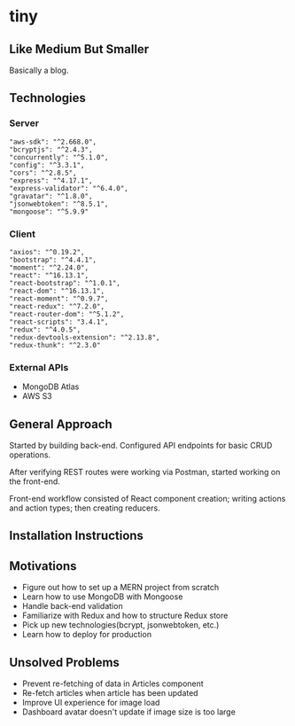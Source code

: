 # tiny

## Like Medium But Smaller
Basically a blog.

## Technologies 
### Server
    "aws-sdk": "^2.668.0",
    "bcryptjs": "^2.4.3",
    "concurrently": "^5.1.0",
    "config": "^3.3.1",
    "cors": "^2.8.5",
    "express": "^4.17.1",
    "express-validator": "^6.4.0",
    "gravatar": "^1.8.0",
    "jsonwebtoken": "^8.5.1",
    "mongoose": "^5.9.9"
### Client
    "axios": "^0.19.2",
    "bootstrap": "^4.4.1",
    "moment": "^2.24.0",
    "react": "^16.13.1",
    "react-bootstrap": "^1.0.1",
    "react-dom": "^16.13.1",
    "react-moment": "^0.9.7",
    "react-redux": "^7.2.0",
    "react-router-dom": "^5.1.2",
    "react-scripts": "3.4.1",
    "redux": "^4.0.5",
    "redux-devtools-extension": "^2.13.8",
    "redux-thunk": "^2.3.0"
### External APIs
- MongoDB Atlas
- AWS S3

## General Approach
Started by building back-end. Configured API endpoints for basic CRUD operations.

After verifying REST routes were working via Postman, started working on the front-end.

Front-end workflow consisted of React component creation; writing actions and action types; then creating reducers.

## Installation Instructions

## Motivations
- Figure out how to set up a MERN project from scratch
- Learn how to use MongoDB with Mongoose 
- Handle back-end validation
- Familiarize with Redux and how to structure Redux store
- Pick up new technologies(bcrypt, jsonwebtoken, etc.)
- Learn how to deploy for production

## Unsolved Problems
- Prevent re-fetching of data in Articles component
- Re-fetch articles when article has been updated
- Improve UI experience for image load
- Dashboard avatar doesn't update if image size is too large